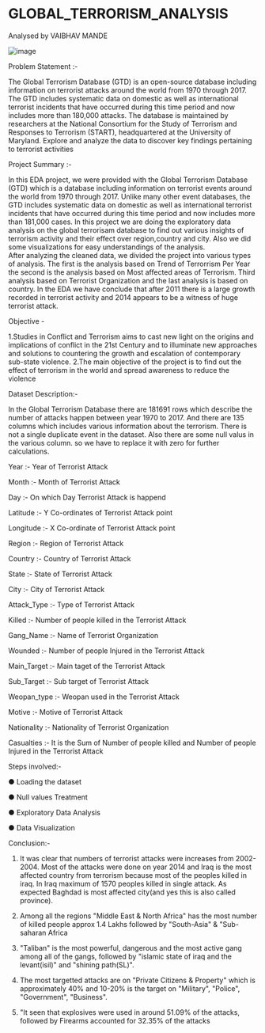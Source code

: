 # GLOBAL_TERRORISM_ANALYSIS
Analysed by VAIBHAV MANDE


![image](https://user-images.githubusercontent.com/125561289/221137625-e59a3c19-3fc9-40a5-9402-50d07cbcb083.png)




Problem Statement :-

The Global Terrorism Database (GTD) is an open-source database including information on terrorist attacks around the world from 1970 through 2017. The GTD includes systematic data on domestic as well as international terrorist incidents that have occurred during this time period and now includes more than 180,000 attacks. The database is maintained by researchers at the National Consortium for the Study of Terrorism and Responses to Terrorism (START), headquartered at the University of Maryland.
Explore and analyze the data to discover key findings pertaining to terrorist activities

Project Summary :-

In this EDA project, we were provided with the Global Terrorism Database (GTD) which is a database including information on terrorist events around the world from 1970 through 2017. Unlike many other event databases, the GTD includes systematic data on domestic as well as international terrorist incidents that have occurred during this time period and now includes more than 181,000 cases.
In this project we are doing the exploratory data analysis on the global terrorisam database to find out various insights of terrorism activity and their effect over region,country and city. Also we did some visualizations for easy understandings of the analysis.   
After analyzing the cleaned data, we divided the project into various types of analysis. The first is the analysis based on Trend of Terrorrism Per Year the second is the analysis based on Most affected areas of Terrorism. Third analysis based on Terrorist Organization and the last analysis is based on country.
In the EDA we have conclude that after 2011 there is a large growth recorded in terrorist activity and 2014 appears to be a witness of huge terrorist attack.

Objective -

1.Studies in Conflict and Terrorism aims to cast new light on the origins and implications of conflict in the 21st Century and to illuminate new approaches and solutions to countering the growth and escalation of contemporary sub-state violence.
2.The main objective of the project is to find out the effect of terrorism in the world and spread awareness to reduce the violence

Dataset Description:-

In the Global Terrorism Database there are 181691 rows which describe the number of attacks happen between year 1970 to 2017. And there are 135 columns which includes various information about the terrorism.
There is not a single duplicate event in the dataset.
Also there are some null valus in the various column. so we have to replace it with zero for further calculations.

Year :- Year of Terrorist Attack

Month :- Month of Terrorist Attack

Day :- On which Day Terrorist Attack is happend

Latitude :- Y Co-ordinates of Terrorist Attack point

Longitude :- X Co-ordinate of Terrorist Attack point

Region :- Region of Terrorist Attack

Country :- Country of Terrorist Attack

State :- State of Terrorist Attack

City :- City of Terrorist Attack

Attack_Type :- Type of Terrorist Attack

Killed :- Number of people killed in the Terrorist Attack

Gang_Name :- Name of Terrorist Organization

Wounded :- Number of people Injured in the Terrorist Attack

Main_Target :- Main taget of the Terrorist Attack

Sub_Target :- Sub target of Terrorist Attack

Weopan_type :- Weopan used in the Terrorist Attack

Motive :- Motive of Terrorist Attack

Nationality :- Nationality of Terrorist Organization

Casualties :- It is the Sum of Number of people killed and Number of people Injured in the Terrorist Attack

Steps involved:-

● Loading the dataset

● Null values Treatment

● Exploratory Data Analysis

● Data Visualization


Conclusion:-

1. It was clear that numbers of terrorist attacks were increases from 2002-2004. Most of the attacks were done on year 2014 and Iraq is the most affected country from terrorism because most of the peoples killed in iraq. In Iraq maximum of 1570 peoples killed in single attack. As expected Baghdad is most affected city(and yes this is also called province).

2. Among all the regions "Middle East & North Africa" has the most number of killed people approx 1.4 Lakhs followed by "South-Asia" & "Sub-saharan Africa

3. "Taliban" is the most powerful, dangerous and the most active gang among all of the gangs, followed by "islamic state of iraq and the levant(isil)" and "shining path(SL)".

4. The most targetted attacks are on "Private Citizens & Property" which is approximately 40% and 10-20% is the target on "Military", "Police", "Government", "Business".

5. "It seen that explosives were used in around 51.09% of the attacks, followed by Firearms accounted for 32.35% of the attacks
